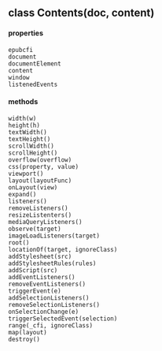 ## class Contents(doc, content)  
#### properties  
	epubcfi  
	document  
	documentElement  
	content  
	window  
	listenedEvents  
#### methods  
    width(w)  
    height(h)  
    textWidth()  
    textHeight()  
    scrollWidth()  
    scrollHeight()  
    overflow(overflow)  
    css(property, value)  
    viewport()  
    layout(layoutFunc)  
    onLayout(view)  
    expand()  
    listeners()  
    removeListeners()  
    resizeListenters()  
    mediaQueryListeners()  
    observe(target)  
    imageLoadListeners(target)  
    root()  
    locationOf(target, ignoreClass)  
    addStylesheet(src)  
    addStylesheetRules(rules)  
    addScript(src)  
    addEventListeners()  
    removeEventListeners()  
    triggerEvent(e)  
    addSelectionListeners()  
    removeSelectionListeners()  
    onSelectionChange(e)  
    triggerSelectedEvent(selection)  
    range(_cfi, ignoreClass)  
    map(layout)  
    destroy()  
